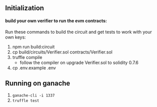 ## Initialization

#### build your own verifier to run the evm contracts:
Run these commands to build the circuit and get tests to work with your own keys:
1. npm run build:circuit
2. cp build/circuits/Verifier.sol contracts/Verifier.sol
3. truffle compile
    - follow the compiler on upgrade Verifier.sol to solidity 0.7.6
4. cp .env.example .env




## Running on ganache

1. `ganache-cli -i 1337`
2. `truffle test`




